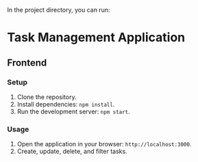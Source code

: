 In the project directory, you can run:

# Task Management Application

## Frontend

### Setup

1. Clone the repository.
2. Install dependencies: `npm install`.
3. Run the development server: `npm start`.

### Usage

1. Open the application in your browser: `http://localhost:3000`.
2. Create, update, delete, and filter tasks.
